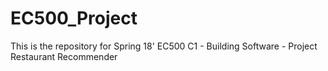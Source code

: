 # EC500_Project
This is the repository for Spring 18' EC500 C1 - Building Software - Project Restaurant Recommender
